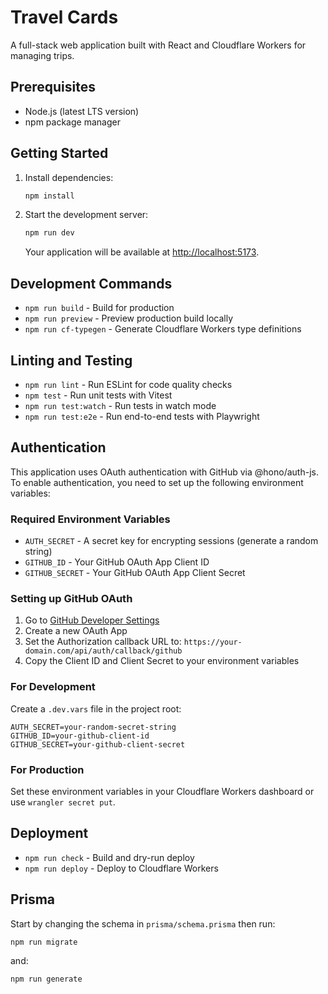 # Travel Cards

A full-stack web application built with React and Cloudflare Workers for managing trips.

## Prerequisites

- Node.js (latest LTS version)
- npm package manager

## Getting Started

1. Install dependencies:
   ```bash
   npm install
   ```

2. Start the development server:
   ```bash
   npm run dev
   ```
   
   Your application will be available at [http://localhost:5173](http://localhost:5173).

## Development Commands

- `npm run build` - Build for production
- `npm run preview` - Preview production build locally
- `npm run cf-typegen` - Generate Cloudflare Workers type definitions

## Linting and Testing

- `npm run lint` - Run ESLint for code quality checks
- `npm test` - Run unit tests with Vitest
- `npm run test:watch` - Run tests in watch mode
- `npm run test:e2e` - Run end-to-end tests with Playwright

## Authentication

This application uses OAuth authentication with GitHub via @hono/auth-js. To enable authentication, you need to set up the following environment variables:

### Required Environment Variables

- `AUTH_SECRET` - A secret key for encrypting sessions (generate a random string)
- `GITHUB_ID` - Your GitHub OAuth App Client ID 
- `GITHUB_SECRET` - Your GitHub OAuth App Client Secret

### Setting up GitHub OAuth

1. Go to [GitHub Developer Settings](https://github.com/settings/developers)
2. Create a new OAuth App
3. Set the Authorization callback URL to: `https://your-domain.com/api/auth/callback/github`
4. Copy the Client ID and Client Secret to your environment variables

### For Development

Create a `.dev.vars` file in the project root:
```
AUTH_SECRET=your-random-secret-string
GITHUB_ID=your-github-client-id  
GITHUB_SECRET=your-github-client-secret
```

### For Production

Set these environment variables in your Cloudflare Workers dashboard or use `wrangler secret put`.

## Deployment

- `npm run check` - Build and dry-run deploy
- `npm run deploy` - Deploy to Cloudflare Workers
## Prisma

Start by changing the schema in `prisma/schema.prisma` then run:

```bash
npm run migrate
```

and:
```bash
npm run generate
```
